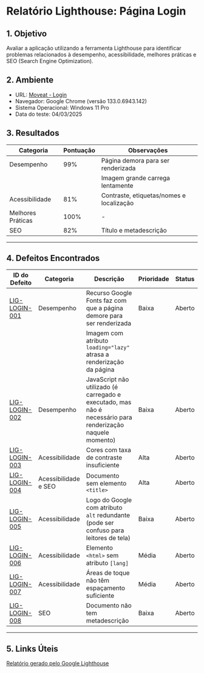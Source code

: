 # Relatório Lighthouse: Página Login

## 1. Objetivo
Avaliar a aplicação utilizando a ferramenta Lighthouse para identificar problemas relacionados à desempenho, acessibilidade, melhores práticas e SEO (Search Engine Optimization).

## 2. Ambiente
- URL: [Moveat - Login](https://frontend-production-fdf3.up.railway.app/login)
- Navegador: Google Chrome (versão 133.0.6943.142)
- Sistema Operacional: Windows 11 Pro
- Data do teste: 04/03/2025

## 3. Resultados
| Categoria            | Pontuação | Observações                                |
|----------------------|-----------|--------------------------------------------|
| Desempenho           | 99%       | Página demora para ser renderizada         |
|                      |           | Imagem grande carrega lentamente           |
| Acessibilidade       | 81%       | Contraste, etiquetas/nomes e localização   |
| Melhores Práticas    | 100%      | -                                          |
| SEO                  | 82%       | Título e metadescrição                     |


---

## 4. Defeitos Encontrados
| ID do Defeito        | Categoria            | Descrição                                                                                                  | Prioridade | Status |
|----------------------|----------------------|------------------------------------------------------------------------------------------------------------|------------|--------|
| [LIG-LOGIN-001](https://github.com/orgs/Moveat-Fit/projects/4?pane=issue&itemId=100370603&issue=Moveat-Fit%7Cfrontend%7C8) | Desempenho           | Recurso Google Fonts faz com que a página demore para ser renderizada  | Baixa      | Aberto |
|                      |                      | Imagem com atributo ``loading="lazy"`` atrasa a renderização da página                                     |            |        |
| [LIG-LOGIN-002](https://github.com/orgs/Moveat-Fit/projects/4/views/1?pane=issue&itemId=100374859&issue=Moveat-Fit%7Cfrontend%7C9)   | Desempenho   | JavaScript não utilizado (é carregado e executado, mas não é necessário para renderização naquele momento) | Baixa      | Aberto |
| [LIG-LOGIN-003](https://github.com/orgs/Moveat-Fit/projects/4/views/1?pane=issue&itemId=100379765&issue=Moveat-Fit%7Cfrontend%7C10)  | Acessibilidade       | Cores com taxa de contraste insuficiente | Alta       | Aberto |
| [LIG-LOGIN-004](https://github.com/orgs/Moveat-Fit/projects/4/views/1?pane=issue&itemId=100381181&issue=Moveat-Fit%7Cfrontend%7C11) | Acessibilidade e SEO | Documento sem elemento ``<title>``    | Alta       | Aberto |
| [LIG-LOGIN-005](https://github.com/orgs/Moveat-Fit/projects/4/views/1?pane=issue&itemId=100382222&issue=Moveat-Fit%7Cfrontend%7C12) | Acessibilidade       | Logo do Google com atributo ``alt`` redundante (pode ser confuso para leitores de tela)  | Baixa      | Aberto |
| [LIG-LOGIN-006](https://github.com/orgs/Moveat-Fit/projects/4/views/1?pane=issue&itemId=100383681&issue=Moveat-Fit%7Cfrontend%7C13) | Acessibilidade       | Elemento ``<html>`` sem atributo ``[lang]`` | Média      | Aberto |
| [LIG-LOGIN-007](https://github.com/orgs/Moveat-Fit/projects/4/views/1?pane=issue&itemId=100385623&issue=Moveat-Fit%7Cfrontend%7C14) | Acessibilidade       | Áreas de toque não têm espaçamento suficiente                                                                | Média      | Aberto |
| [LIG-LOGIN-008](https://github.com/orgs/Moveat-Fit/projects/4/views/1?pane=issue&itemId=100386819&issue=Moveat-Fit%7Cfrontend%7C15) | SEO          | Documento não tem metadescrição   | Baixa      | Aberto |

---

## 5. Links Úteis
[Relatório gerado pelo Google Lighthouse](https://pagespeed.web.dev/analysis/https-frontend-production-fdf3-up-railway-app-login/tixklrbl1d?form_factor=desktop&category=performance&category=accessibility&category=best-practices&category=seo&hl=pt&utm_source=lh-chrome-ext)
